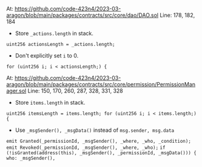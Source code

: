 At: https://github.com/code-423n4/2023-03-aragon/blob/main/packages/contracts/src/core/dao/DAO.sol
Line: 178, 182, 184

- Store `_actions.length` in stack.

`uint256 actionsLength = _actions.length;`

- Don't explicitly set `i` to 0.

`for (uint256 i; i < actionsLength;) {`

At: https://github.com/code-423n4/2023-03-aragon/blob/main/packages/contracts/src/core/permission/PermissionManager.sol
Line: 150, 170, 260, 287, 328, 331, 328

- Store `items.length` in stack.

`uint256 itemsLength = items.length;
 for (uint256 i; i < items.length;) {`

- Use `_msgSender(), _msgData()` instead of `msg.sender, msg.data`

`emit Granted(_permissionId, _msgSender(), _where, _who, _condition);`
`emit Revoked(_permissionId, _msgSender(), _where, _who);`
`if (!isGranted(address(this), _msgSender(), _permissionId, _msgData())) {`
`who: _msgSender(),`